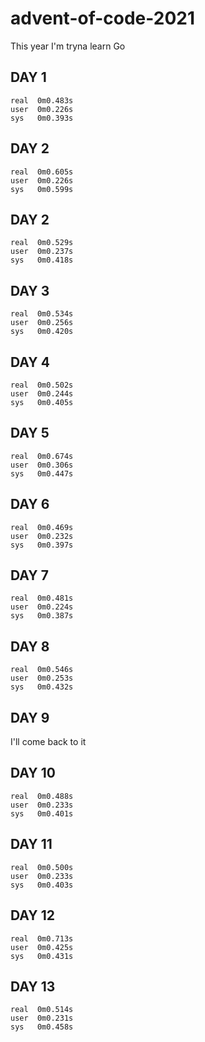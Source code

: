 # advent-of-code-2021
This year I'm tryna learn Go

## DAY 1
```
real  0m0.483s
user  0m0.226s
sys   0m0.393s
```

## DAY 2
```
real  0m0.605s
user  0m0.226s
sys   0m0.599s
```

## DAY 2
```
real  0m0.529s
user  0m0.237s
sys   0m0.418s
```

## DAY 3
```
real  0m0.534s
user  0m0.256s
sys   0m0.420s
```

## DAY 4
```
real  0m0.502s
user  0m0.244s
sys   0m0.405s
```

## DAY 5
```
real  0m0.674s
user  0m0.306s
sys   0m0.447s
```

## DAY 6
```
real  0m0.469s
user  0m0.232s
sys   0m0.397s
```

## DAY 7
```
real  0m0.481s
user  0m0.224s
sys   0m0.387s
```

## DAY 8
```
real  0m0.546s
user  0m0.253s
sys   0m0.432s
```

## DAY 9
I'll come back to it

## DAY 10
```
real  0m0.488s
user  0m0.233s
sys   0m0.401s
```

## DAY 11
```
real  0m0.500s
user  0m0.233s
sys   0m0.403s
```

## DAY 12
```
real  0m0.713s
user  0m0.425s
sys   0m0.431s
```

## DAY 13
```
real  0m0.514s
user  0m0.231s
sys   0m0.458s
```
